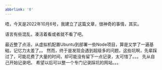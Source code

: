 ```yaml
---
abbrlink: '0'
---
```


唔，今天是2022年10月6号，我建立了这篇文章，很神奇的事情，其实。

语言有些混乱，凑活着看或者就不看了吧。

最近整了点活，从虚拟机配置Ubuntu到部署一些Node项目，算是又学了一遍基础，记忆力太差了。。
然而，终于是发现会遇到超级多的问题，这些坑啊，先辈踩过了，可能花费了大量的时间，却可能没有留下一点记录，太可惜了。。。
先从自己开始记录吧。
希望以后可以整一个专门记录踩坑的网站。。。